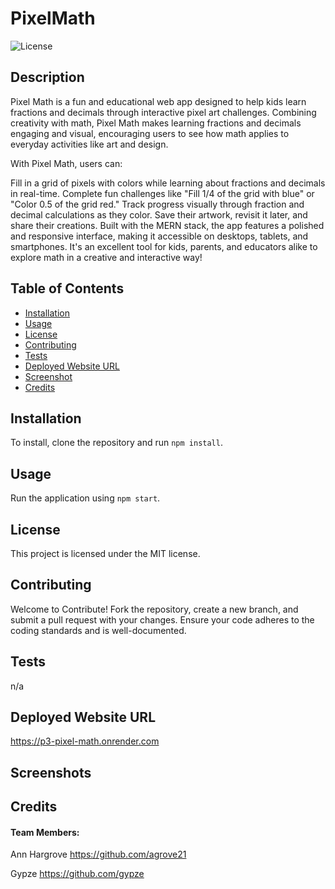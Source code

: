# PixelMath
![License](https://img.shields.io/badge/license-MIT-blue.svg)

## Description
Pixel Math is a fun and educational web app designed to help kids learn fractions and decimals through interactive pixel art challenges. Combining creativity with math, Pixel Math makes learning fractions and decimals engaging and visual, encouraging users to see how math applies to everyday activities like art and design.

With Pixel Math, users can:

Fill in a grid of pixels with colors while learning about fractions and decimals in real-time.
Complete fun challenges like "Fill 1/4 of the grid with blue" or "Color 0.5 of the grid red."
Track progress visually through fraction and decimal calculations as they color.
Save their artwork, revisit it later, and share their creations.
Built with the MERN stack, the app features a polished and responsive interface, making it accessible on desktops, tablets, and smartphones. It's an excellent tool for kids, parents, and educators alike to explore math in a creative and interactive way!

## Table of Contents
- [Installation](#installation)
- [Usage](#usage)
- [License](#license)
- [Contributing](#contributing)
- [Tests](#tests)
- [Deployed Website URL](#deployed-website-url)
- [Screenshot](#screenshot)
- [Credits](#credits)

## Installation
To install, clone the repository and run `npm install`.

## Usage
Run the application using `npm start`.

## License
This project is licensed under the MIT license.

## Contributing
Welcome to Contribute! Fork the repository, create a new branch, and submit a pull request with your changes. Ensure your code adheres to the coding standards and is well-documented.

## Tests
n/a

## Deployed Website URL
https://p3-pixel-math.onrender.com

## Screenshots


## Credits
#### Team Members:

Ann Hargrove
https://github.com/agrove21

Gypze
https://github.com/gypze
